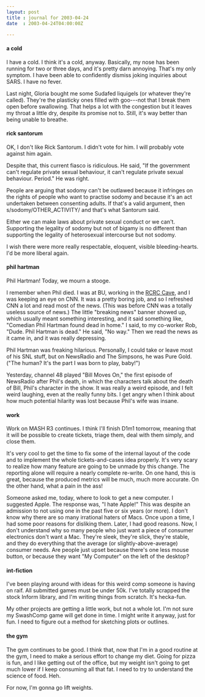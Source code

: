 ```yaml
---
layout: post
title : journal for 2003-04-24
date  : 2003-04-24T04:00:00Z

---
```

<h4>a cold</h4>I have a cold.  I think it's a cold, anyway.  Basically, my nose has been running for two or three days, and it's pretty darn annoying.  That's my only symptom.  I have been able to confidently dismiss joking inquiries about SARS. I have no fever.

Last night, Gloria bought me some Sudafed liquigels (or whatever they're called).  They're the plasticky ones filled with goo---not that I break them open before swallowing.  That helps a lot with the congestion but it leaves my throat a little dry, despite its promise not to.  Still, it's way better than being unable to breathe.<h4>rick santorum</h4>OK, I don't like Rick Santorum.  I didn't vote for him.  I will probably vote against him again.

Despite that, this current fiasco is ridiculous.  He said, "If the government can't regulate private sexual behaviour, it can't regulate private sexual behaviour.  Period."  He was right.

People are arguing that sodomy can't be outlawed because it infringes on the rights of people who want to practise sodomy and because it's an act undertaken between consenting adults.  If that's a valid argument, then s/sodomy/OTHER_ACTIVITY/ and that's what Santorum said.

Either we can make laws about private sexual conduct or we can't.  Supporting the legality of sodomy but not of bigamy is no different than supporting the legality of heterosexual intercourse but not sodomy.

I wish there were more really respectable, eloquent, visible bleeding-hearts. I'd be more liberal again.<h4>phil hartman</h4>Phil Hartman!  Today, we mourn a stooge.

I remember when Phil died.  I was at BU, working in the <a href='/images/work/rcrc'>RCRC Cave</a>, and I was keeping an eye on CNN.  It was a pretty boring job, and so I refreshed CNN a lot and read most of the news.  (This was before CNN was a totally useless source of news.)  The little "breaking news" banner showed up, which usually meant something interesting, and it said something like, "Comedian Phil Hartman found dead in home."  I said, to my co-worker Rob, "Dude.  Phil Hartman is dead."  He said, "No way." Then we read the news as it came in, and it was really depressing.

Phil Hartman was freaking hilarious.  Personally, I could take or leave most of his SNL stuff, but on NewsRadio and The Simpsons, he was Pure Gold.  ("The human?  It's the part I was born to play, baby!")

Yesterday, channel 48 played "Bill Moves On," the first episode of NewsRadio after Phil's death, in which the characters talk about the death of Bill, Phil's character in the show.  It was really a weird episode, and I felt weird laughing, even at the really funny bits.  I get angry when I think about how much potential hilarity was lost because Phil's wife was insane.<h4>work</h4>Work on MASH R3 continues.  I think I'll finish D1m1 tomorrow, meaning that it will be possible to create tickets, triage them, deal with them simply, and close them.

It's very cool to get the time to fix some of the internal layout of the code and to implement the whole tickets-and-cases idea properly.  It's very scary to realize how many feature are going to be unmade by this change.  The reporting alone will require a nearly complete re-write.  On one hand, this is great, because the produced metrics will be much, much more accurate.  On the other hand, what a pain in the ass!

Someone asked me, today, where to look to get a new computer.  I suggested Apple.  The response was, "I hate Apple!"  This was despite an admission to not using one in the past five or six years (or more).  I don't know why there are so many irrational haters of Macs.  Once upon a time, I had some poor reasons for disliking them.  Later, I had good reasons.  Now, I don't understand why so many people who just want a piece of consumer electronics don't want a Mac. They're sleek, they're slick, they're stable, and they do everything that the average (or slightly-above-average) consumer needs.  Are people just upset because there's one less mouse button, or because they want "My Computer" on the left of the desktop?<h4>int-fiction</h4>I've been playing around with ideas for this weird comp someone is having on raif.  All submitted games must be under 50k.  I've totally scrapped the stock Inform library, and I'm writing things from scratch.  It's hecka-fun.

My other projects are getting a little work, but not a whole lot.  I'm not sure my SwashComp game will get done in time.  I might write it anyway, just for fun.  I need to figure out a method for sketching plots or outlines.<h4>the gym</h4>The gym continues to be good.  I think that, now that I'm in a good routine at the gym, I need to make a serious effort to change my diet.  Going for pizza is fun, and I like getting out of the office, but my weight isn't going to get much lower if I keep consuming all that fat.  I need to try to understand the science of food.  Heh.

For now, I'm gonna go lift weights.


